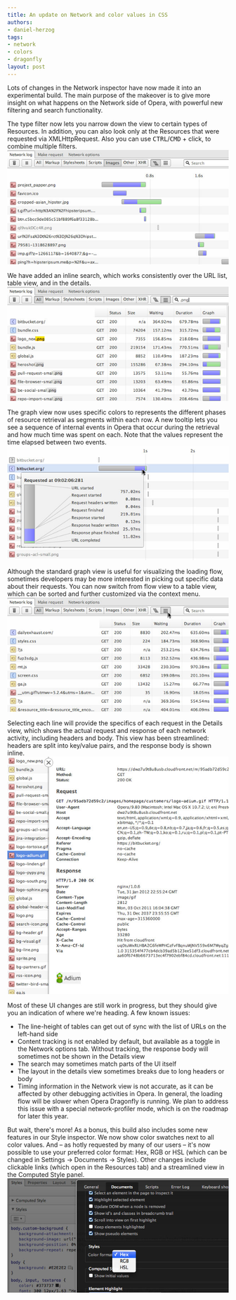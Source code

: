 ```yaml
---
title: An update on Network and color values in CSS
authors:
- daniel-herzog
tags:
- network
- colors
- dragonfly
layout: post
---
```

<p>
Lots of changes in the Network inspector have now made it into an experimental build. The main purpose of the makeover is to give more insight on what happens on the Network side of Opera, with powerful new filtering and search functionality.
</p>
<p>
The type filter now lets you narrow down the view to certain types of Resources. In addition, you can also look only at the Resources that were requested via XMLHttpRequest. Also you can use <kbd>CTRL</kbd>/<kbd>CMD</kbd> + click, to combine multiple filters.
<span class='imgcenter'><img alt='' src='/blog/an-update-on-network-and-color-values-in-css/blog-network-filtering.jpg' /></span></p>

<p>We have added an inline search, which works consistently over the URL list, table view, and in the details.
<span class='imgcenter'><img alt='' src='/blog/an-update-on-network-and-color-values-in-css/blog-network-search.jpg' /></span></p>

<p>
The graph view now uses specific colors to represents the different phases of resource retrieval as segments within each row. A new tooltip lets you see a sequence of internal events in Opera that occur during the retrieval and how much time was spent on each. Note that the values represent the time elapsed between two events.
<span class='imgcenter'><img alt='' src='/blog/an-update-on-network-and-color-values-in-css/blog-network-graph.jpg' /></span></p>
<p>Although the standard graph view is useful for visualizing the loading flow, sometimes developers may be more interested in picking out specific data about their requests. You can now switch from flow view to a table view, which can be sorted and further customized via the context menu.
<span class='imgcenter'><img alt='' src='/blog/an-update-on-network-and-color-values-in-css/blog-network-table-view.jpg' /></span></p>
<p>Selecting each line will provide the specifics of each request in the Details view, which shows the actual request and response of each network activity, including headers and body. This view has been streamlined: headers are split into key/value pairs, and the response body is shown inline.
<span class='imgcenter'><img alt='' src='/blog/an-update-on-network-and-color-values-in-css/blog-network-details.jpg' /></span></p>
<p>
Most of these UI changes are still work in progress, but they should give you an indication of where we&#39;re heading. A few known issues:</p>
<ul>
<li>The line-height of tables can get out of sync with the list of URLs on the left-hand side</li>
<li>Content tracking is not enabled by default, but available as a toggle in the Network options tab. Without tracking, the response body will sometimes not be shown in the Details view</li>
<li>The search may sometimes match parts of the UI itself</li>
<li>The layout in the details view sometimes breaks due to long headers or body</li>
<li>Timing information in the Network view is not accurate, as it can be affected by other debugging activities in Opera. In general, the loading flow will be slower when Opera Dragonfly is running. We plan to address this issue with a special network-profiler mode, which is on the roadmap for later this year.
</li>
</ul>

<p>But wait, there&#39;s more! As a bonus, this build also includes some new features in our Style inspector. We now show color swatches next to all color values. And – as hotly requested by many of our users – it&#39;s now possible to use your preferred color format: Hex, RGB or HSL (which can be changed in Settings → Documents → Styles). Other changes include clickable links (which open in the Resources tab) and a streamlined view in the Computed Style panel.
<span class='imgcenter'><img alt='' src='/blog/an-update-on-network-and-color-values-in-css/blog-color-option.jpg' /></span></p>
